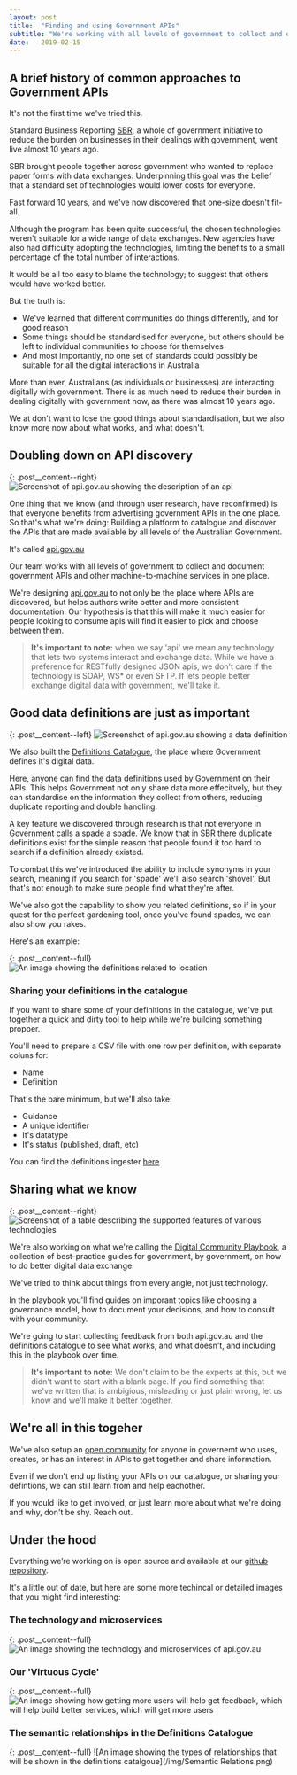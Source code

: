 ```yaml
---
layout: post 
title:  "Finding and using Government APIs"
subtitle: "We're working with all levels of government to collect and document government APIs and other machine-to-machine services in one place."
date:   2019-02-15
---
```



## A brief history of common approaches to Government APIs

It's not the first time we've tried this.

Standard Business Reporting [SBR](http://sbr.gov.au), a whole of government initiative to reduce the burden on businesses in their dealings with government, went live almost 10 years ago. 

SBR brought people together across government who wanted to replace paper forms with data exchanges. Underpinning this goal was the belief that a standard set of technologies would lower costs for everyone. 

Fast forward 10 years, and we've now discovered that one-size doesn't fit-all.

Although the program has been quite successful, the chosen technologies weren't suitable for a wide range of data exchanges.
New agencies have also had difficulty adopting the technologies, limiting the benefits to a small percentage of the total number of interactions.

It would be all too easy to blame the technology; to suggest that others would have worked better.

But the truth is:
 - We've learned that different communities do things differently, and for good reason
 - Some things should be standardised for everyone, but others should be left to individual communities to choose for themselves
 - And most importantly, no one set of standards could possibly be suitable for all the digital interactions in Australia


More than ever, Australians (as individuals or businesses) are interacting digitally with government. There is as much need to reduce their burden in dealing digitally with government now, as there was almost 10 years ago.

We at don't want to lose the good things about standardisation, but we also know more now about what works, and what doesn't.

## Doubling down on API discovery

{: .post__content--right}
![Screenshot of api.gov.au showing the description of an api](/img/Definitions_Catalogue___api_gov_au.png)

One thing that we know (and through user research, have reconfirmed) is that everyone benefits from advertising government APIs in the one place. 
So that's what we're doing: Building a platform to catalogue and discover the APIs that are made available by all levels of the Australian Government.

It's called [api.gov.au](https://api.gov.au)

Our team works with all levels of government to collect and document government APIs and other machine-to-machine services in one place.

We're designing [api.gov.au](https://api.gov.au) to not only be the place where APIs are discovered, but helps authors write better and more consistent documentation. Our hypothesis is that this will make it much easier for people looking to consume apis will find it easier to pick and choose between them.

> **It's important to note:** when we say 'api' we mean any technology that lets two systems interact and exchange data. While we have a preference for RESTfully designed JSON apis, we don't care if the technology is SOAP, WS\* or even SFTP. If lets people better exchange digital data with government, we'll take it.


## Good data definitions are just as important

{: .post__content--left}
![Screenshot of api.gov.au showing a data definition](/img/Definitions_Catalogue.png)

We also built the [Definitions Catalogue](https://api.gov.au/definitions), the place where Government defines it's digital data.

Here, anyone can find the data definitions used by Government on their APIs. This helps Government not only share data more effecitvely, but they can standardise on the information they collect from others, reducing duplicate reporting and double handling.

A key feature we discovered through research is that not everyone in Government calls a spade a spade. We know that in SBR there duplicate definitions exist for the simple reason that people found it too hard to search if a definition already existed.

To combat this we've introduced the ability to include synonyms in your search, meaning if you search for 'spade' we'll also search 'shovel'. But that's not enough to make sure people find what they're after.

We've also got the capability to show you related definitions, so if in your quest for the perfect gardening tool, once you've found spades, we can also show you rakes. 

Here's an example:

{: .post__content--full}
![An image showing the definitions related to location](https://api.gov.au/graph/relations.png?url=https://api.gov.au/definitions/api/definition/ce/ce52)

### Sharing your definitions in the catalogue
If you want to share some of your definitions in the catalogue, we've put together a quick and dirty tool to help while we're building something propper.

You'll need to prepare a CSV file with one row per definition, with separate coluns for:
 - Name
 - Definition

That's the bare minimum, but we'll also take:
- Guidance
- A unique identifier
- It's datatype
- It's status (published, draft, etc)

You can find the definitions ingester [here](https://definitions-ingester.herokuapp.com/)

## Sharing what we know 

{: .post__content--right}
![Screenshot of a table describing the supported features of various technologies](/img/Digital_Community_Playbook.png)

We're also working on what we're calling the [Digital Community Playbook](https://api.gov.au/playbook), a collection of best-practice guides for government, by government, on how to do better digital data exchange.

We've tried to think about things from every angle, not just technology.

In the playbook you'll find guides on imporant topics like choosing a governance model, how to document your decisions, and how to consult with your community.

We're going to start collecting feedback from both api.gov.au and the definitions catalogue to see what works, and what doesn't, and including this in the playbook over time.

> **It's important to note:** We don't claim to be the experts at this, but we didn't want to start with a blank page. If you find something that we've written that is ambigious, misleading or just plain wrong, let us know and we'll make it better together.


## We're all in this togeher

We've also setup an [open community](https://api.gov.au/community/) for anyone in governemt who uses, creates, or has an interest in APIs to get together and share information.

Even if we don't end up listing your APIs on our catalogue, or sharing your defintions, we can still learn from and help eachother. 

If you would like to get involved, or just learn more about what we're doing and why, don't be shy. Reach out.


## Under the hood

Everything we’re working on is open source and available at our [github repository](https://github.com/apigovau). 

It's a little out of date, but here are some more techincal or detailed images that you might find interesting:


### The technology and microservices

{: .post__content--full}
![An image showing the technology and microservices of api.gov.au](/img/architecure.png)

### Our 'Virtuous Cycle' 

{: .post__content--full}
![An image showing how getting more users will help get feedback, which will help build better services, which will get more users](/img/growth.png)

### The semantic relationships in the Definitions Catalogue  

{: .post__content--full}
![An image showing the types of relationships that will be shown in the definitions catalgoue](/img/Semantic Relations.png)
